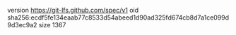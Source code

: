 version https://git-lfs.github.com/spec/v1
oid sha256:ecdf5fe134eaab77c8533d54abeed1d90ad325fd674cb8d7a1ce099d9d3ec9a2
size 1367
